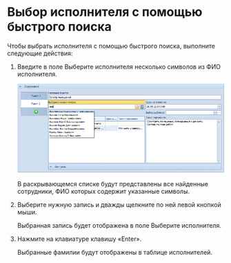 # Выбор исполнителя с помощью быстрого поиска

Чтобы выбрать исполнителя с помощью быстрого поиска, выполните следующие действия:

1. Введите в поле Выберите исполнителя несколько символов из ФИО исполнителя.

   ![Выбор исполнителя с помощью быстрого поиска](img/Task_performers_quick_search.png "Выбор исполнителя с помощью быстрого поиска")

   В раскрывающемся списке будут представлены все найденные сотрудники, ФИО которых содержит указанные символы.

2. Выберите нужную запись и дважды щелкните по ней левой кнопкой мыши.

   Выбранная запись будет отображена в поле Выберите исполнителя.

3. Нажмите на клавиатуре клавишу «Enter».

   Выбранные фамилии будут отображены в таблице исполнителей.